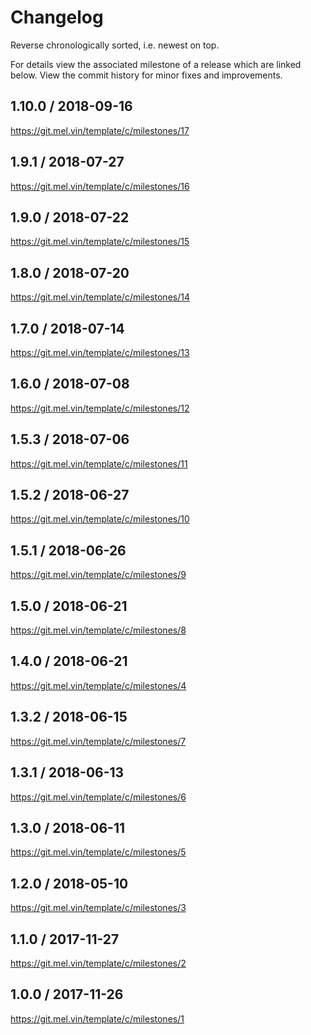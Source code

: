 # Changelog

Reverse chronologically sorted, i.e. newest on top.

For details view the associated milestone of a release which are linked below.
View the commit history for minor fixes and improvements.

## 1.10.0 / 2018-09-16

https://git.mel.vin/template/c/milestones/17

## 1.9.1 / 2018-07-27

https://git.mel.vin/template/c/milestones/16

## 1.9.0 / 2018-07-22

https://git.mel.vin/template/c/milestones/15

## 1.8.0 / 2018-07-20

https://git.mel.vin/template/c/milestones/14

## 1.7.0 / 2018-07-14

https://git.mel.vin/template/c/milestones/13

## 1.6.0 / 2018-07-08

https://git.mel.vin/template/c/milestones/12

## 1.5.3 / 2018-07-06

https://git.mel.vin/template/c/milestones/11

## 1.5.2 / 2018-06-27

https://git.mel.vin/template/c/milestones/10

## 1.5.1 / 2018-06-26

https://git.mel.vin/template/c/milestones/9

## 1.5.0 / 2018-06-21

https://git.mel.vin/template/c/milestones/8

## 1.4.0 / 2018-06-21

https://git.mel.vin/template/c/milestones/4

## 1.3.2 / 2018-06-15

https://git.mel.vin/template/c/milestones/7

## 1.3.1 / 2018-06-13

https://git.mel.vin/template/c/milestones/6

## 1.3.0 / 2018-06-11

https://git.mel.vin/template/c/milestones/5

## 1.2.0 / 2018-05-10

https://git.mel.vin/template/c/milestones/3

## 1.1.0 / 2017-11-27

https://git.mel.vin/template/c/milestones/2

## 1.0.0 / 2017-11-26

https://git.mel.vin/template/c/milestones/1
